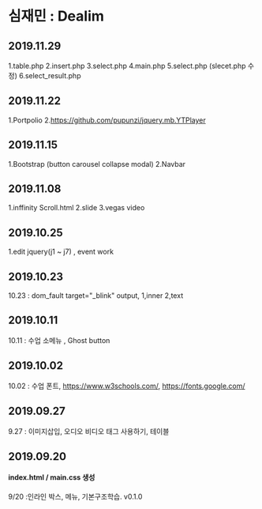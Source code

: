 # 심재민 : Dealim

## 2019.11.29
1.table.php
2.insert.php
3.select.php
4.main.php
5.select.php (slecet.php 수정)
6.select_result.php

## 2019.11.22
1.Portpolio
2.https://github.com/pupunzi/jquery.mb.YTPlayer


## 2019.11.15
1.Bootstrap (button carousel collapse modal) 2.Navbar  

## 2019.11.08
1.inffinity Scroll.html 2.slide 3.vegas video

## 2019.10.25
1.edit jquery(j1 ~ j7) , event work

## 2019.10.23
10.23 : dom_fault      target="_blink"   output, 1,inner  2,text

## 2019.10.11
10.11 : 수업 소메뉴 , Ghost button

## 2019.10.02
10.02 : 수업 폰트, https://www.w3schools.com/, https://fonts.google.com/

## 2019.09.27
9.27 : 이미지삽입, 오디오 비디오 태그 사용하기, 테이블

## 2019.09.20
#### index.html / main.css 생성
9/20 :인라인 박스, 메뉴, 기본구조학습.
v0.1.0
